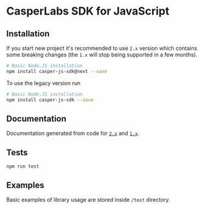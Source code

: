 # CasperLabs SDK for JavaScript

## Installation

If you start new project it's recommended to use `2.x` version which contains some breaking changes (the `1.x` will stop being supported in a few months).

```bash
# Basic Node.JS installation
npm install casper-js-sdk@next --save
```

To use the legacy version run

```bash
# Basic Node.JS installation
npm install casper-js-sdk --save
```

## Documentation

Documentation generated from code for [`2.x`](https://casper-ecosystem.github.io/casper-js-sdk/next) and [`1.x`](https://casper-ecosystem.github.io/casper-js-sdk/latest/). 

## Tests

```
npm run test
```

## Examples

Basic examples of library usage are stored inside `/test` directory.
